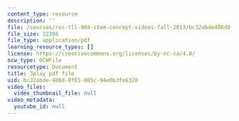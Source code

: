 ```yaml
---
content_type: resource
description: ''
file: /courses/res-tll-004-stem-concept-videos-fall-2013/bc32abde486d8f65005c94e0b3fe6320_X8DlaW83HJc.pdf
file_size: 22308
file_type: application/pdf
learning_resource_types: []
license: https://creativecommons.org/licenses/by-nc-sa/4.0/
ocw_type: OCWFile
resourcetype: Document
title: 3play pdf file
uid: bc32abde-486d-8f65-005c-94e0b3fe6320
video_files:
  video_thumbnail_file: null
video_metadata:
  youtube_id: null
---
```

